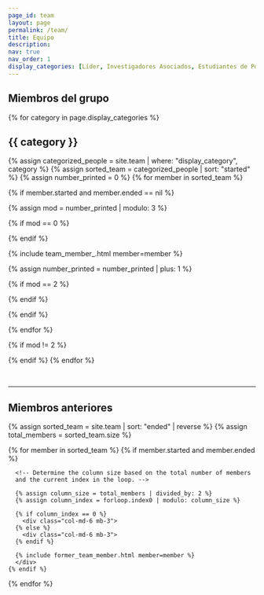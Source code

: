 ```yaml
---
page_id: team
layout: page
permalink: /team/
title: Equipo
description: 
nav: true
nav_order: 1
display_categories: [Líder, Investigadores Asociados, Estudiantes de Postgrado, Estudiantes de Pregrado]
---
```


## **Miembros del grupo**

<div class="team">
{% for category in page.display_categories %}
  <h2 class="category">{{ category }}</h2>
{% assign categorized_people = site.team | where: "display_category", category %}
{% assign sorted_team = categorized_people | sort: "started" %}
{% assign number_printed = 0 %}
{% for member in sorted_team %}

{% if member.started and member.ended == nil %}

{% assign mod = number_printed | modulo: 3 %}

{% if mod == 0 %}
<div class="row" style="margin-bottom: 10px;">
{% endif %}

{% include team_member_.html member=member %}

{% assign number_printed = number_printed | plus: 1 %}

{% if mod == 2 %}
</div>
{% endif %}

{% endif %}

{% endfor %}


{% if mod != 2 %}
</div>
{% endif %}
{% endfor %}
</div>
<p>&nbsp;</p>

--- 

## **Miembros anteriores**

<div class="row">
  {% assign sorted_team = site.team | sort: "ended" | reverse %}
  {% assign total_members = sorted_team.size %}
  
  {% for member in sorted_team %}
    {% if member.started and member.ended %}
      
      <!-- Determine the column size based on the total number of members
      and the current index in the loop. -->
      
      {% assign column_size = total_members | divided_by: 2 %}
      {% assign column_index = forloop.index0 | modulo: column_size %}
      
      {% if column_index == 0 %}
        <div class="col-md-6 mb-3">
      {% else %}
        <div class="col-md-6 mb-3">
      {% endif %}
      
      {% include former_team_member.html member=member %}
      </div>
    {% endif %}
  {% endfor %}
</div>


